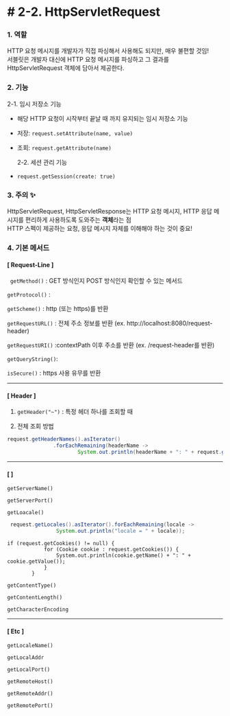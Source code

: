 # # 2-2. HttpServletRequest

### 1. 역할

HTTP 요청 메시지를 개발자가 직접 파싱해서 사용해도 되지만, 매우 불편할 것임!  
서블릿은 개발자 대신에 HTTP 요청 메시지를 파싱하고 그 결과를 HttpServletRequest 객체에 담아서 제공한다.
  
  
### 2. 기능

  2-1. 임시 저장소 기능
* 해당 HTTP 요청이 시작부터 끝날 때 까지 유지되는 임시 저장소 기능 
* 저장: ```request.setAttribute(name, value)```
* 조회: ```request.getAttribute(name)```

  2-2. 세션 관리 기능
* ```request.getSession(create: true)```  
  
### 3. 주의 ✨
HttpServletRequest, HttpServletResponse는 HTTP 요청 메시지, HTTP 응답 메시지를 편리하게 사용하도록 도와주는 **객체**라는 점  
HTTP 스펙이 제공하는 요청, 응답 메시지 자체를 이해해야 하는 것이 중요!

### 4. 기본 메서드

#### [ Request-Line ]   


``` getMethod()``` : GET 방식인지 POST 방식인지 확인할 수 있는 메서드  

```getProtocol()``` :  

```getScheme()``` : http (또는 https)를 반환  

```getRequestURL()``` : 전체 주소 정보를 반환 (ex. http://localhost:8080/request-header)  

```getRequestURI()``` :contextPath 이후 주소를 반환 (ex. /request-header를 반환)

```getQueryString()```:

```isSecure()``` : https 사용 유무를 반환

----
#### [ Header ]

1. ```getHeader("~")``` : 특정 헤더 하나를 조회할 때

2. 전체 조회 방법 

``` java
request.getHeaderNames().asIterator()
               .forEachRemaining(headerName ->
                       System.out.println(headerName + ": " + request.getHeader(headerName)));
```

---
#### [  ]


```getServerName()```

```getServerPort()```

```getLoacale()```

```java
 request.getLocales().asIterator().forEachRemaining(locale ->
                System.out.println("locale = " + locale));
```


```
if (request.getCookies() != null) {
            for (Cookie cookie : request.getCookies()) {
                System.out.println(cookie.getName() + ": " + cookie.getValue());
            }
        }
```

```getContentType()```

```getContentLength()```

```getCharacterEncoding```

-----
#### [ Etc ]


```getLocaleName()```

```getLocalAddr```

```getLocalPort()```


```getRemoteHost()```


```getRemoteAddr()```


```getRemotePort()```


